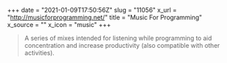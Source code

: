 +++
date = "2021-01-09T17:50:56Z"
slug = "11056"
x_url = "http://musicforprogramming.net/"
title = "Music For Programming"
x_source = ""
x_icon = "music"
+++

> A series of mixes intended for listening while programming to aid concentration and increase productivity (also compatible with other activities).

